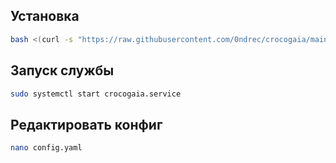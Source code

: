 ## Установка

```bash
bash <(curl -s "https://raw.githubusercontent.com/0ndrec/crocogaia/main/install.sh")
```
## Запуск службы
```bash
sudo systemctl start crocogaia.service
```
## Редактировать конфиг
```bash
nano config.yaml
```
